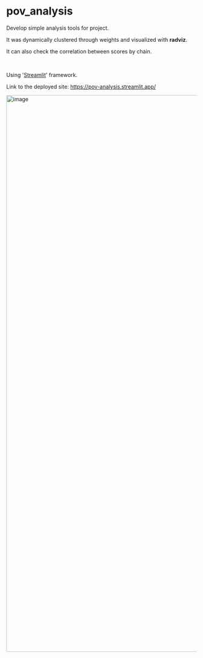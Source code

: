 # pov_analysis

Develop simple analysis tools for project.<br>

It was dynamically clustered through weights and visualized with **radviz**. <br>

It can also check the correlation between scores by chain. <br>

<br>


Using '[Streamlit](https://streamlit.io/)' framework.<br>

Link to the deployed site: https://pov-analysis.streamlit.app/

<img width="1470" alt="image" src="https://github.com/woukl22/pov_analysis/assets/69896250/2bb3b3fd-e041-4006-9e5a-bb221a256451">
